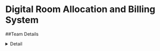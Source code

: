 # Digital Room Allocation and Billing System

##Team Details
<details>
<summary>Detail</summary>
> Semester: 3rd Sem B. Tech. CSE

  > Section: S1/S2

  > Team ID: 

  > Member-1: Name, Roll No., email

  > member-2: Name, Roll No., email

  > Member-3: Name, Roll No., email
</details>

